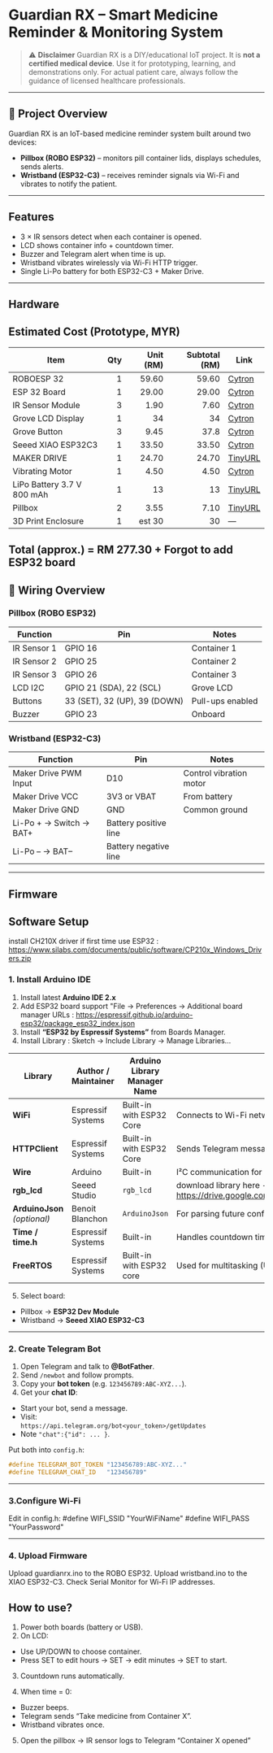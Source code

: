 # Guardian RX – Smart Medicine Reminder & Monitoring System

> ⚠️ **Disclaimer**
> Guardian RX is a DIY/educational IoT project. It is **not a certified medical device**.
> Use it for prototyping, learning, and demonstrations only. For actual patient care, always follow the guidance of licensed healthcare professionals.

---

## 📌 Project Overview

Guardian RX is an IoT-based medicine reminder system built around two devices:

- **Pillbox (ROBO ESP32)** – monitors pill container lids, displays schedules, sends alerts.  
- **Wristband (ESP32-C3)** – receives reminder signals via Wi-Fi and vibrates to notify the patient.


---

##  Features
- 3 × IR sensors detect when each container is opened.  
- LCD shows container info + countdown timer.  
- Buzzer and Telegram alert when time is up.  
- Wristband vibrates wirelessly via Wi-Fi HTTP trigger.  
- Single Li-Po battery for both ESP32-C3 + Maker Drive.  

---

##  Hardware

##  Estimated Cost (Prototype, MYR)

| Item                       | Qty | Unit (RM) | Subtotal (RM) | Link                                                            |
| -------------------------- | --: | --------: | ------------: | --------------------------------------------------------------- |
| ROBOESP 32                 |   1 |     59.60 |         59.60 | [Cytron](https://my.cytron.io/p-robo-esp32)                     |
| ESP 32 Board               |   1 |     29.00 |         29.00 | [Cytron](https://my.cytron.io/p-robo-esp32)                     |
| IR Sensor Module           |   3 |      1.90 |          7.60 | [Cytron](https://my.cytron.io/p-infrared-sensor-module)         |
| Grove LCD Display          |   1 |        34 |            34 | [Cytron](https://my.cytron.io/p-grove-16-x-2-lcd-white-on-blue) |
| Grove Button               |   3 |      9.45 |          37.8 | [Cytron](https://my.cytron.io/p-grove-button)                   |
| Seeed XIAO ESP32C3         |   1 |     33.50 |         33.50 | [Cytron](https://my.cytron.io/p-seeed-xiao-esp32c3)             |
| MAKER DRIVE                |   1 |     24.70 |         24.70 | [TinyURL](https://tinyurl.com/DRV2605L-haptic)                  |
| Vibrating Motor            |   1 |      4.50 |          4.50 | [Cytron](https://my.cytron.io/p-mini-disc-vibrating-motor-1027) |
| LiPo Battery 3.7 V 800 mAh |   1 |        13 |            13 | [TinyURL](https://tinyurl.com/lipo-battery-v)                   |
| Pillbox                    |   2 |      3.55 |          7.10 | [TinyURL](https://tinyurl.com/pillbox-fyp)                      |
| 3D Print Enclosure         |   1 |    est 30 |            30 | —                                                               |

**Total (approx.) = RM 277.30** + Forgot to add ESP32 board
---

## 🔌 Wiring Overview

### Pillbox (ROBO ESP32)
| Function | Pin | Notes |
|-----------|-----|-------|
| IR Sensor 1 | GPIO 16 | Container 1 |
| IR Sensor 2 | GPIO 25 | Container 2 |
| IR Sensor 3 | GPIO 26 | Container 3 |
| LCD I2C | GPIO 21 (SDA), 22 (SCL) | Grove LCD |
| Buttons | 33 (SET), 32 (UP), 39 (DOWN) | Pull-ups enabled |
| Buzzer | GPIO 23 | Onboard |

### Wristband (ESP32-C3)
| Function | Pin | Notes |
|-----------|-----|-------|
| Maker Drive PWM Input | D10 | Control vibration motor |
| Maker Drive VCC | 3V3 or VBAT | From battery |
| Maker Drive GND | GND | Common ground |
| Li-Po + → Switch → BAT+ | Battery positive line |
| Li-Po – → BAT– | Battery negative line |

---

##  Firmware

## Software Setup
install CH210X driver if first time use ESP32 : https://www.silabs.com/documents/public/software/CP210x_Windows_Drivers.zip

### 1. Install Arduino IDE
1. Install latest **Arduino IDE 2.x**  
2. Add ESP32 board support "File -> Preferences -> Additional board manager URLs :  https://espressif.github.io/arduino-esp32/package_esp32_index.json
3. Install **“ESP32 by Espressif Systems”** from Boards Manager.
4. Install Library : Sketch → Include Library → Manage Libraries…

| Library                      | Author / Maintainer | Arduino Library Manager Name | Purpose                                    |
| ---------------------------- | ------------------- | ---------------------------- | ------------------------------------------ |
| **WiFi**                     | Espressif Systems   | Built-in with ESP32 Core     | Connects to Wi-Fi network                  |
| **HTTPClient**               | Espressif Systems   | Built-in with ESP32 Core     | Sends Telegram messages & HTTP triggers    |
| **Wire**                     | Arduino             | Built-in                     | I²C communication for LCD                  |
| **rgb_lcd**                  | Seeed Studio        | `rgb_lcd`                    | download library here - https://drive.google.com/file/d/1LOmPAiy1JXQyWR2oj1Ev_7BmJewbrA09/view
| **ArduinoJson** *(optional)* | Benoit Blanchon     | `ArduinoJson`                | For parsing future config files (optional) |
| **Time / time.h**            | Espressif Systems   | Built-in                     | Handles countdown timing                   |
| **FreeRTOS**                 | Espressif Systems   | Built-in with ESP32 core     | Used for multitasking (UI, IR, Countdown)  |

5. Select board:
- Pillbox → **ESP32 Dev Module**  
- Wristband → **Seeed XIAO ESP32-C3**

---

### 2. Create Telegram Bot
1. Open Telegram and talk to **@BotFather**.  
2. Send `/newbot` and follow prompts.  
3. Copy your **bot token** (e.g. `123456789:ABC-XYZ...`).  
4. Get your **chat ID**:  
- Start your bot, send a message.  
- Visit:  
  `https://api.telegram.org/bot<your_token>/getUpdates`  
- Note `"chat":{"id": ... }`.

Put both into `config.h`:

```cpp
#define TELEGRAM_BOT_TOKEN "123456789:ABC-XYZ..."
#define TELEGRAM_CHAT_ID   "123456789"
```
---

### 3.Configure Wi-Fi

Edit in config.h:
#define WIFI_SSID   "YourWiFiName"
#define WIFI_PASS   "YourPassword"

---

### 4. Upload Firmware
Upload guardianrx.ino to the ROBO ESP32.
Upload wristband.ino to the XIAO ESP32-C3.
Check Serial Monitor for Wi-Fi IP addresses.

##  How to use?
1. Power both boards (battery or USB).
2. On LCD:
- Use UP/DOWN to choose container.
- Press SET to edit hours → SET → edit minutes → SET to start.
3. Countdown runs automatically.

4. When time = 0:
- Buzzer beeps.
- Telegram sends “Take medicine from Container X”.
- Wristband vibrates once.
5. Open the pillbox → IR sensor logs to Telegram “Container X opened”

